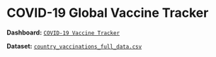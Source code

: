 # COVID-19 Global Vaccine Tracker

__Dashboard:__
[`COVID-19 Vaccine Tracker`](https://public.tableau.com/app/profile/matthew.abruzzese.ott/viz/COVID-19VaccineTracker_16778661850080/CovidVaccineTracker)

__Dataset:__
[`country_vaccinations_full_data.csv`](https://github.com/mattabruzzeseott/data_analysis_portfolio/blob/main/tableau_dashboards/covid_vaccine_tracker/country_vaccinations_full_data.csv)
